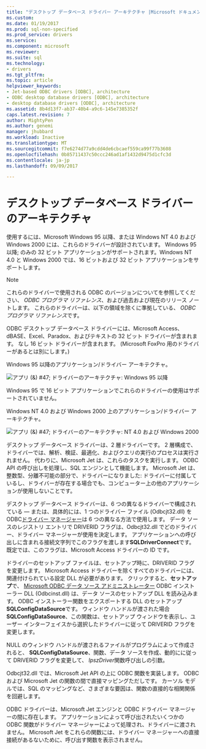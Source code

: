 ```yaml
---
title: "デスクトップ データベース ドライバー アーキテクチャ |Microsoft ドキュメント"
ms.custom: 
ms.date: 01/19/2017
ms.prod: sql-non-specified
ms.prod_service: drivers
ms.service: 
ms.component: microsoft
ms.reviewer: 
ms.suite: sql
ms.technology:
- drivers
ms.tgt_pltfrm: 
ms.topic: article
helpviewer_keywords:
- Jet-based ODBC drivers [ODBC], architecture
- ODBC desktop database drivers [ODBC], architecture
- desktop database drivers [ODBC], architecture
ms.assetid: 8b4d13f7-ab37-40b4-a9c6-145e7385352f
caps.latest.revision: 7
author: MightyPen
ms.author: genemi
manager: jhubbard
ms.workload: Inactive
ms.translationtype: MT
ms.sourcegitcommit: f7e6274d77a9cdd4de6cbcaef559ca99f77b3608
ms.openlocfilehash: 0b85711437c50ccc246ad1af1432d9475d1cfc3d
ms.contentlocale: ja-jp
ms.lasthandoff: 09/09/2017

---
```

# <a name="desktop-database-drivers-architecture"></a>デスクトップ データベース ドライバーのアーキテクチャ
使用するには、Microsoft Windows 95 以降、または Windows NT 4.0 および Windows 2000 には、これらのドライバーが設計されています。 Windows 95 以降; のみの 32 ビット アプリケーションがサポートされます。Windows NT 4.0 と Windows 2000 では、16 ビットおよび 32 ビット アプリケーションをサポートします。  
  
> [!NOTE]  
>  これらのドライバーで使用される ODBC のバージョンについてを参照してください、 *ODBC プログラマ リファレンス*、および過去および現在のリリース ノートします。 これらのドライバーは、以下の領域を除くに準拠している、 *ODBC プログラマ リファレンス*です。  
  
 ODBC デスクトップ データベース ドライバーには、Microsoft Access、dBASE、Excel、Paradox、およびテキストの 32 ビット ドライバーが含まれます。 なし 16 ビット ドライバーが含まれます。 (Microsoft FoxPro 用のドライバーがあるとは別にします。)  
  
 Windows 95 以降のアプリケーション/ドライバー アーキテクチャ。  
  
 ![アプリ (&) #47; ドライバーのアーキテクチャ: Windows 95 以降](../../odbc/microsoft/media/odbcjetarch1.gif "ODBCJetArch1")  
  
 Windows 95 で 16 ビット アプリケーションでこれらのドライバーの使用はサポートされていません。  
  
 Windows NT 4.0 および Windows 2000 上のアプリケーション/ドライバー アーキテクチャ。  
  
 ![アプリ (&) #47; ドライバーのアーキテクチャ: NT 4.0 および Windows 2000](../../odbc/microsoft/media/odbcjetarch2.gif "ODBCJetArch2")  
  
 デスクトップ データベース ドライバーは、2 層ドライバーです。 2 層構成で、ドライバーでは、解析、検証、最適化、およびクエリの実行のプロセスは実行されません。 代わりに、Microsoft Jet は、これらのタスクを実行します。 ODBC API の呼び出しを処理し、SQL エンジンとして機能します。 Microsoft Jet は、整数型、分離不可能の部分で、ドライバーになりました: ドライバーに付属しているし、ドライバーが存在する場合でも、コンピューター上の他のアプリケーションが使用しないことです。  
  
 デスクトップ データベース ドライバーは、6 つの異なるドライバーで構成されている — または、具体的には、1 つのドライバー ファイル (Odbcjt32.dll) を ODBC[ドライバー マネージャー](../../odbc/reference/the-driver-manager.md)は 6 つの異なる方法で使用します。 データ ソースのレジストリ エントリで DRIVERID フラグは、Odbcjt32.dll でどのドライバー、ドライバー マネージャーが使用を決定します。 アプリケーションへの呼び出しに含まれる接続文字列でこのフラグを渡します**SQLDriverConnect**です。 既定では、このフラグは、Microsoft Access ドライバーの ID です。  
  
 ドライバーのセットアップ ファイルは、セットアップ時に、DRIVERID フラグを変更します。 Microsoft Access ドライバーを除くすべてのドライバーには、関連付けられている設定 DLL が必要があります。 クリックすると、**セットアップ**で、 [Microsoft ODBC データ ソース アドミニストレーター](../../odbc/admin/odbc-data-source-administrator.md) ODBC インストーラー DLL (Odbcinst.dll) は、データ ソースのセットアップ DLL を読み込みます。 ODBC インストーラー関数をエクスポートする DLL のセットアップ**SQLConfigDataSource**です。 ウィンドウ ハンドルが渡された場合**SQLConfigDataSource**、この関数は、セットアップ ウィンドウを表示し、ユーザー インターフェイスから選択したドライバーに従って DRIVERID フラグを変更します。  
  
 NULL のウィンドウ ハンドルが渡されるファイルがプログラムによって作成されると、 **SQLConfigDataSource**、関数、データ ソースを作成、動的にに従って DRIVERID フラグを変更して、 *lpszDriver*関数呼び出しの引数。  
  
 Odbcjt32.dll では、Microsoft Jet API の上に ODBC 関数を実装します。 ODBC および Microsoft Jet の関数の間で直接マッピングただしです。 カーソル モデルでは、SQL のマッピングなど、さまざまな要因は、関数の直接的な相関関係を回避します。  
  
 ODBC ドライバーは、Microsoft Jet エンジンと ODBC ドライバー マネージャーの間に存在します。 アプリケーションによって呼び出されたいくつかの ODBC 関数がドライバー マネージャーによって処理され、ドライバーに渡されません。 Microsoft Jet をこれらの関数には、ドライバー マネージャーへの直接接続があるないために、呼び出す関数を表示されません。

